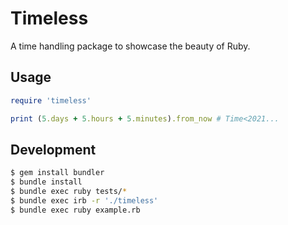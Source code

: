 
# Timeless

A time handling package to showcase the beauty of Ruby.

## Usage

```ruby
require 'timeless'

print (5.days + 5.hours + 5.minutes).from_now # Time<2021...
```

## Development

```sh
$ gem install bundler
$ bundle install
$ bundle exec ruby tests/*
$ bundle exec irb -r './timeless'
$ bundle exec ruby example.rb
```
